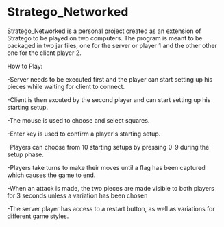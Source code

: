 # Stratego_Networked

Stratego_Networked is a personal project created as an extension of Stratego to be played on two computers. 
The program is meant to be packaged in two jar files, one for the server or player 1 and the other other one for the client player 2.

How to Play:

-Server needs to be executed first and the player can start setting up his pieces while waiting for client to connect.

-Client is then excuted by the second player and can start setting up his starting setup.

-The mouse is used to choose and select squares.

-Enter key is used to confirm a player's starting setup.

-Players can choose from 10 starting setups by pressing 0-9 during the setup phase.

-Players take turns to make their moves until a flag has been captured which causes the game to end.

-When an attack is made, the two pieces are made visible to both players for 3 seconds unless a variation has been chosen

-The server player has access to a restart button, as well as variations for different game styles.

